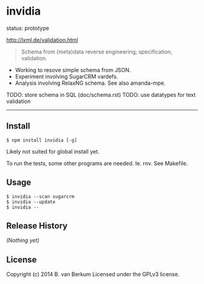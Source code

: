 # invidia

status: prototype

http://lxml.de/validation.html


> Schema from (meta)data reverse engineering; specification, validation.

- Working to resove simple schema from JSON.
- Experiment involving SugarCRM vardefs.
- Analysis involving RelaxNG schema. See also amanda-mpe.

TODO: store schema in SQL (doc/schema.rst)
TODO: use datatypes for text validation

---

## Install

```
$ npm install invidia [-g]
```

Likely not suited for global install yet.

To run the tests, some other programs are needed.
Ie. rnv. See Makefile.

## Usage

```
$ invidia --scan sugarcrm
$ invidia --update
$ invidia --
```

## Release History
_(Nothing yet)_

## License
Copyright (c) 2014 B. van Berkum
Licensed under the GPLv3 license.

